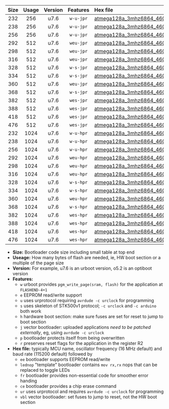 |Size|Usage|Version|Features|Hex file|
|:-:|:-:|:-:|:-:|:--|
|232|256|u7.6|`w-u-jpr`|[atmega128a_3mhz6864_460800bps_ur_vbl.hex](https://raw.githubusercontent.com/stefanrueger/urboot/main//atmega128a_3mhz6864_460800bps_ur_vbl.hex)|
|238|256|u7.6|`w-u-jpr`|[atmega128a_3mhz6864_460800bps_lednop_ur_vbl.hex](https://raw.githubusercontent.com/stefanrueger/urboot/main//atmega128a_3mhz6864_460800bps_lednop_ur_vbl.hex)|
|256|256|u7.6|`w-u-jpr`|[atmega128a_3mhz6864_460800bps_lednop_fr_ur_vbl.hex](https://raw.githubusercontent.com/stefanrueger/urboot/main//atmega128a_3mhz6864_460800bps_lednop_fr_ur_vbl.hex)|
|292|512|u7.6|`weu-jpr`|[atmega128a_3mhz6864_460800bps_ee_ur_vbl.hex](https://raw.githubusercontent.com/stefanrueger/urboot/main//atmega128a_3mhz6864_460800bps_ee_ur_vbl.hex)|
|298|512|u7.6|`weu-jpr`|[atmega128a_3mhz6864_460800bps_ee_lednop_ur_vbl.hex](https://raw.githubusercontent.com/stefanrueger/urboot/main//atmega128a_3mhz6864_460800bps_ee_lednop_ur_vbl.hex)|
|316|512|u7.6|`weu-jpr`|[atmega128a_3mhz6864_460800bps_ee_lednop_fr_ur_vbl.hex](https://raw.githubusercontent.com/stefanrueger/urboot/main//atmega128a_3mhz6864_460800bps_ee_lednop_fr_ur_vbl.hex)|
|328|512|u7.6|`w-s-jpr`|[atmega128a_3mhz6864_460800bps_vbl.hex](https://raw.githubusercontent.com/stefanrueger/urboot/main//atmega128a_3mhz6864_460800bps_vbl.hex)|
|334|512|u7.6|`w-s-jpr`|[atmega128a_3mhz6864_460800bps_lednop_vbl.hex](https://raw.githubusercontent.com/stefanrueger/urboot/main//atmega128a_3mhz6864_460800bps_lednop_vbl.hex)|
|360|512|u7.6|`weu-jpr`|[atmega128a_3mhz6864_460800bps_ee_lednop_fr_ce_ur_vbl.hex](https://raw.githubusercontent.com/stefanrueger/urboot/main//atmega128a_3mhz6864_460800bps_ee_lednop_fr_ce_ur_vbl.hex)|
|368|512|u7.6|`w-s-jpr`|[atmega128a_3mhz6864_460800bps_lednop_fr_vbl.hex](https://raw.githubusercontent.com/stefanrueger/urboot/main//atmega128a_3mhz6864_460800bps_lednop_fr_vbl.hex)|
|382|512|u7.6|`wes-jpr`|[atmega128a_3mhz6864_460800bps_ee_vbl.hex](https://raw.githubusercontent.com/stefanrueger/urboot/main//atmega128a_3mhz6864_460800bps_ee_vbl.hex)|
|388|512|u7.6|`wes-jpr`|[atmega128a_3mhz6864_460800bps_ee_lednop_vbl.hex](https://raw.githubusercontent.com/stefanrueger/urboot/main//atmega128a_3mhz6864_460800bps_ee_lednop_vbl.hex)|
|418|512|u7.6|`wes-jpr`|[atmega128a_3mhz6864_460800bps_ee_lednop_fr_vbl.hex](https://raw.githubusercontent.com/stefanrueger/urboot/main//atmega128a_3mhz6864_460800bps_ee_lednop_fr_vbl.hex)|
|476|512|u7.6|`wes-jpr`|[atmega128a_3mhz6864_460800bps_ee_lednop_fr_ce_vbl.hex](https://raw.githubusercontent.com/stefanrueger/urboot/main//atmega128a_3mhz6864_460800bps_ee_lednop_fr_ce_vbl.hex)|
|232|1024|u7.6|`w-u-hpr`|[atmega128a_3mhz6864_460800bps_ur.hex](https://raw.githubusercontent.com/stefanrueger/urboot/main//atmega128a_3mhz6864_460800bps_ur.hex)|
|238|1024|u7.6|`w-u-hpr`|[atmega128a_3mhz6864_460800bps_lednop_ur.hex](https://raw.githubusercontent.com/stefanrueger/urboot/main//atmega128a_3mhz6864_460800bps_lednop_ur.hex)|
|256|1024|u7.6|`w-u-hpr`|[atmega128a_3mhz6864_460800bps_lednop_fr_ur.hex](https://raw.githubusercontent.com/stefanrueger/urboot/main//atmega128a_3mhz6864_460800bps_lednop_fr_ur.hex)|
|292|1024|u7.6|`weu-hpr`|[atmega128a_3mhz6864_460800bps_ee_ur.hex](https://raw.githubusercontent.com/stefanrueger/urboot/main//atmega128a_3mhz6864_460800bps_ee_ur.hex)|
|298|1024|u7.6|`weu-hpr`|[atmega128a_3mhz6864_460800bps_ee_lednop_ur.hex](https://raw.githubusercontent.com/stefanrueger/urboot/main//atmega128a_3mhz6864_460800bps_ee_lednop_ur.hex)|
|316|1024|u7.6|`weu-hpr`|[atmega128a_3mhz6864_460800bps_ee_lednop_fr_ur.hex](https://raw.githubusercontent.com/stefanrueger/urboot/main//atmega128a_3mhz6864_460800bps_ee_lednop_fr_ur.hex)|
|328|1024|u7.6|`w-s-hpr`|[atmega128a_3mhz6864_460800bps.hex](https://raw.githubusercontent.com/stefanrueger/urboot/main//atmega128a_3mhz6864_460800bps.hex)|
|334|1024|u7.6|`w-s-hpr`|[atmega128a_3mhz6864_460800bps_lednop.hex](https://raw.githubusercontent.com/stefanrueger/urboot/main//atmega128a_3mhz6864_460800bps_lednop.hex)|
|360|1024|u7.6|`weu-hpr`|[atmega128a_3mhz6864_460800bps_ee_lednop_fr_ce_ur.hex](https://raw.githubusercontent.com/stefanrueger/urboot/main//atmega128a_3mhz6864_460800bps_ee_lednop_fr_ce_ur.hex)|
|368|1024|u7.6|`w-s-hpr`|[atmega128a_3mhz6864_460800bps_lednop_fr.hex](https://raw.githubusercontent.com/stefanrueger/urboot/main//atmega128a_3mhz6864_460800bps_lednop_fr.hex)|
|382|1024|u7.6|`wes-hpr`|[atmega128a_3mhz6864_460800bps_ee.hex](https://raw.githubusercontent.com/stefanrueger/urboot/main//atmega128a_3mhz6864_460800bps_ee.hex)|
|388|1024|u7.6|`wes-hpr`|[atmega128a_3mhz6864_460800bps_ee_lednop.hex](https://raw.githubusercontent.com/stefanrueger/urboot/main//atmega128a_3mhz6864_460800bps_ee_lednop.hex)|
|418|1024|u7.6|`wes-hpr`|[atmega128a_3mhz6864_460800bps_ee_lednop_fr.hex](https://raw.githubusercontent.com/stefanrueger/urboot/main//atmega128a_3mhz6864_460800bps_ee_lednop_fr.hex)|
|476|1024|u7.6|`wes-hpr`|[atmega128a_3mhz6864_460800bps_ee_lednop_fr_ce.hex](https://raw.githubusercontent.com/stefanrueger/urboot/main//atmega128a_3mhz6864_460800bps_ee_lednop_fr_ce.hex)|

- **Size:** Bootloader code size including small table at top end
- **Useage:** How many bytes of flash are needed, ie, HW boot section or a multiple of the page size
- **Version:** For example, u7.6 is an urboot version, o5.2 is an optiboot version
- **Features:**
  + `w` urboot provides `pgm_write_page(sram, flash)` for the application at `FLASHEND-4+1`
  + `e` EEPROM read/write support
  + `u` uses urprotocol requiring `avrdude -c urclock` for programming
  + `s` uses skeleton of STK500v1 protocol; `-c urclock` and `-c arduino` both work
  + `h` hardware boot section: make sure fuses are set for reset to jump to boot section
  + `j` vector bootloader: uploaded applications *need to be patched externally*, eg, using `avrdude -c urclock`
  + `p` bootloader protects itself from being overwritten
  + `r` preserves reset flags for the application in the register R2
- **Hex file:** typically MCU name, oscillator frequency (16 MHz default) and baud rate (115200 default) followed by
  + `ee` bootloader supports EEPROM read/write
  + `lednop` "template" bootloader contains `mov rx,rx` nops that can be replaced to toggle LEDs
  + `fr` bootloader provides non-essential code for smoother error handing
  + `ce` bootloader provides a chip erase command
  + `ur` uses urprotocol and requires `avrdude -c urclock` for programming
  + `vbl` vector bootloader: set fuses to jump to reset, not the HW boot section
